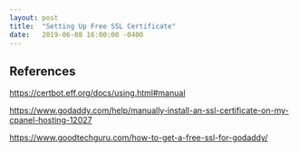 ```yaml
---
layout: post
title:  "Setting Up Free SSL Certificate"
date:   2019-06-08 16:00:00 -0400
---
```


## References
<https://certbot.eff.org/docs/using.html#manual>

<https://www.godaddy.com/help/manually-install-an-ssl-certificate-on-my-cpanel-hosting-12027>

<https://www.goodtechguru.com/how-to-get-a-free-ssl-for-godaddy/>

